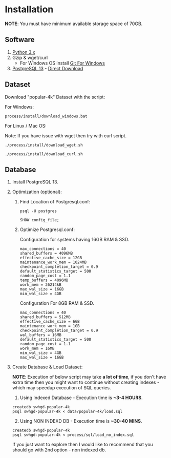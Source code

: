 # Installation

**NOTE**: You must have minimum available storage space of 70GB.
## Software

1. [Python 3.x](https://www.python.org/downloads/)
2. Gzip & wget/curl
    - For Windows OS install [Git For Windows](https://git-scm.com/download/win)
3. [PostgreSQL 13](https://www.postgresql.org/download/) - [Direct Download](https://www.enterprisedb.com/downloads/postgres-postgresql-downloads)

## Dataset

Download "popular-4k" Dataset with the script:

For Windows:
```
process/install/download_windows.bat
```

For Linux / Mac OS:  

Note: If you have issue with wget then try with curl script.
```
./process/install/download_wget.sh
```
```
./process/install/download_curl.sh
```

## Database

1. Install PostgreSQL 13.

2. Optimization (optional):

    1. Find Location of Postgresql.conf:
        ```
        psql -U postgres
        ```
        ```
        SHOW config_file;
        ```

    2. Optimize Postgresql.conf:

        Configuration for systems having 16GB RAM & SSD.
        ```
        max_connections = 40
        shared_buffers = 4096MB
        effective_cache_size = 12GB
        maintenance_work_mem = 1024MB
        checkpoint_completion_target = 0.9
        default_statistics_target = 500
        random_page_cost = 1.1
        temp_buffers = 4096MB
        work_mem = 26214kB
        max_wal_size = 16GB
        min_wal_size = 4GB
        ```

        Configuration For 8GB RAM & SSD.
        ```
        max_connections = 40
        shared_buffers = 512MB
        effective_cache_size = 6GB
        maintenance_work_mem = 1GB
        checkpoint_completion_target = 0.9
        wal_buffers = 16MB
        default_statistics_target = 500
        random_page_cost = 1.1
        work_mem = 16MB
        min_wal_size = 4GB
        max_wal_size = 16GB
        ```

3. Create Database & Load Dataset:

    **NOTE**: Execution of below script may take **a lot of time**, if you don't have extra time then you might want to continue without creating indexes - which may speedup execution of SQL queries.

    1. Using Indexed Database - Execution time is **~3-4 HOURS**.

    ```
    createdb swhgd-popular-4k
    psql swhgd-popular-4k < data/popular-4k/load.sql
    ```

    2. Using NON INDEXD DB - Execution time is **~30-40 MINS**.

    ```
    createdb swhgd-popular-4k
    psql swhgd-popular-4k < process/sql/load_no_index.sql
    ```

    If you just want to explore then I would like to recommend that you should go with 2nd option - non indexed db.